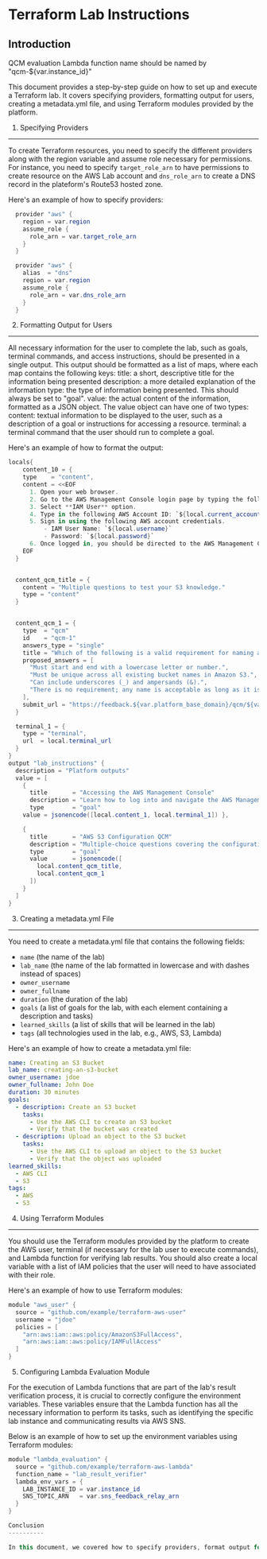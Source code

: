 Terraform Lab Instructions
==========================

Introduction
------------

QCM evaluation Lambda function name should be named by "qcm-${var.instance_id}"

This document provides a step-by-step guide on how to set up and execute a Terraform lab. It covers specifying providers, formatting output for users, creating a metadata.yml file, and using Terraform modules provided by the platform.

1. Specifying Providers
-----------------------

To create Terraform resources, you need to specify the different providers along with the region variable and assume role necessary for permissions. For instance, you need to specify `target_role_arn` to have permissions to create resource on the AWS Lab account and `dns_role_arn` to create a DNS record in the plateform's Route53 hosted zone.

Here's an example of how to specify providers:
```csharp
  provider "aws" {
    region = var.region
    assume_role {
      role_arn = var.target_role_arn
    }
  }

  provider "aws" {
    alias  = "dns"
    region = var.region
    assume_role {
      role_arn = var.dns_role_arn
    }
  }
```
2. Formatting Output for Users
-----------------------------

All necessary information for the user to complete the lab, such as goals, terminal commands, and access instructions, should be presented in a single output. This output should be formatted as a list of maps, where each map contains the following keys:
    title: a short, descriptive title for the information being presented
    description: a more detailed explanation of the information
    type: the type of information being presented. This should always be set to "goal".
    value: the actual content of the information, formatted as a JSON object. The value object can have one of two types:
    content: textual information to be displayed to the user, such as a description of a goal or instructions for accessing a resource.
    terminal: a terminal command that the user should run to complete a goal.


Here's an example of how to format the output:
```csharp
locals{
    content_10 = {
    type    = "content",
    content = <<EOF
      1. Open your web browser.
      2. Go to the AWS Management Console login page by typing the following URL into your browser's address bar: [AWS Management Console](https://console.aws.amazon.com/console/home)
      3. Select **IAM User** option.
      4. Type in the following AWS Account ID: `${local.current_account_id}`
      5. Sign in using the following AWS account credentials.
          - IAM User Name: `${local.username}`
          - Password: `${local.password}`
      6. Once logged in, you should be directed to the AWS Management Console dashboard. If not, navigate to the dashboard.
    EOF
  }


  content_qcm_title = {
    content = "Multiple questions to test your S3 knowledge."
    type = "content"
  }


  content_qcm_1 = {
    type  = "qcm"
    id    = "qcm-1"
    answers_type = "single"
    title = "Which of the following is a valid requirement for naming an Amazon S3 bucket?"
    proposed_answers = [
      "Must start and end with a lowercase letter or number.",
      "Must be unique across all existing bucket names in Amazon S3.",
      "Can include underscores (_) and ampersands (&).",
      "There is no requirement; any name is acceptable as long as it is not already taken."
    ],
    submit_url = "https://feedback.${var.platform_base_domain}/qcm/${var.instance_id}"
  }

  terminal_1 = {
    type = "terminal",
    url  = local.terminal_url
  }
}
output "lab_instructions" {
  description = "Platform outputs"
  value = [
    {
      title       = "Accessing the AWS Management Console"
      description = "Learn how to log into and navigate the AWS Management Console, enabling efficient management and operation of AWS."
      type        = "goal"
    value = jsonencode([local.content_1, local.terminal_1]) },

    {
      title       = "AWS S3 Configuration QCM"
      description = "Multiple-choice questions covering the configuration and management of Amazon S3 buckets, including naming conventions, file uploading, and versioning."
      type        = "goal"
      value       = jsonencode([
        local.content_qcm_title,
        local.content_qcm_1
      ])
    }
  ]
}
```
3. Creating a metadata.yml File
-------------------------------

You need to create a metadata.yml file that contains the following fields:

* `name` (the name of the lab)
* `lab_name` (the name of the lab formatted in lowercase and with dashes instead of spaces)
* `owner_username`
* `owner_fullname`
* `duration` (the duration of the lab)
* `goals` (a list of goals for the lab, with each element containing a description and tasks)
* `learned_skills` (a list of skills that will be learned in the lab)
* `tags` (all technologies used in the lab, e.g., AWS, S3, Lambda)

Here's an example of how to create a metadata.yml file:
```yaml
name: Creating an S3 Bucket
lab_name: creating-an-s3-bucket
owner_username: jdoe
owner_fullname: John Doe
duration: 30 minutes
goals:
  - description: Create an S3 bucket
    tasks:
      - Use the AWS CLI to create an S3 bucket
      - Verify that the bucket was created
  - description: Upload an object to the S3 bucket
    tasks:
      - Use the AWS CLI to upload an object to the S3 bucket
      - Verify that the object was uploaded
learned_skills:
  - AWS CLI
  - S3
tags:
  - AWS
  - S3
```
4. Using Terraform Modules
--------------------------

You should use the Terraform modules provided by the platform to create the AWS user, terminal (if necessary for the lab user to execute commands), and Lambda function for verifying lab results. You should also create a local variable with a list of IAM policies that the user will need to have associated with their role.

Here's an example of how to use Terraform modules:
```csharp
module "aws_user" {
  source = "github.com/example/terraform-aws-user"
  username = "jdoe"
  policies = [
    "arn:aws:iam::aws:policy/AmazonS3FullAccess",
    "arn:aws:iam::aws:policy/IAMFullAccess"
  ]
}
```

5. Configuring Lambda Evaluation Module

For the execution of Lambda functions that are part of the lab's result verification process, it is crucial to correctly configure the environment variables. These variables ensure that the Lambda function has all the necessary information to perform its tasks, such as identifying the specific lab instance and communicating results via AWS SNS.

Below is an example of how to set up the environment variables using Terraform modules:

```csharp
module "lambda_evaluation" {
  source = "github.com/example/terraform-aws-lambda"
  function_name = "lab_result_verifier"
  lambda_env_vars = {
    LAB_INSTANCE_ID = var.instance_id
    SNS_TOPIC_ARN   = var.sns_feedback_relay_arn
  }
}

Conclusion
----------

In this document, we covered how to specify providers, format output for users, create a metadata.yml file, and use Terraform modules provided by the platform. By following these instructions, you should be able to set up and execute a Terraform lab successfully.